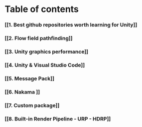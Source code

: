 # Table of contents

### [[1. Best github repositories worth learning for Unity]]

### [[2. Flow field pathfinding]]

### [[3. Unity graphics performance]]

### [[4. Unity & Visual Studio Code]]

### [[5. Message Pack]]

### [[6. Nakama ]]

### [[7. Custom package]]

### [[8.  Built-in Render Pipeline - URP - HDRP]]